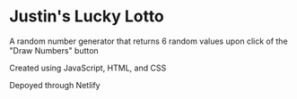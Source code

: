 # Justin's Lucky Lotto

A random number generator that returns 6 random values upon click of the "Draw Numbers" button

Created using JavaScript, HTML, and CSS

Depoyed through Netlify
